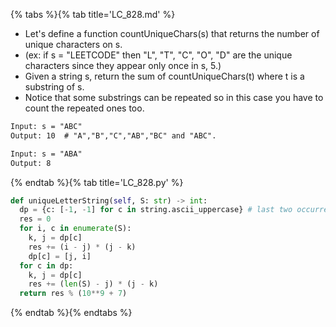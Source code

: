 {% tabs %}{% tab title='LC_828.md' %}

* Let's define a function countUniqueChars(s) that returns the number of unique characters on s.
* (ex: if s = "LEETCODE" then "L", "T", "C", "O", "D" are the unique characters since they appear only once in s, 5.)
* Given a string s, return the sum of countUniqueChars(t) where t is a substring of s.
* Notice that some substrings can be repeated so in this case you have to count the repeated ones too.

```txt
Input: s = "ABC"
Output: 10  # "A","B","C","AB","BC" and "ABC".

Input: s = "ABA"
Output: 8
```

{% endtab %}{% tab title='LC_828.py' %}

```py
def uniqueLetterString(self, S: str) -> int:
  dp = {c: [-1, -1] for c in string.ascii_uppercase} # last two occurrence index for every upper characters
  res = 0
  for i, c in enumerate(S):
    k, j = dp[c]
    res += (i - j) * (j - k)
    dp[c] = [j, i]
  for c in dp:
    k, j = dp[c]
    res += (len(S) - j) * (j - k)
  return res % (10**9 + 7)
```

{% endtab %}{% endtabs %}
